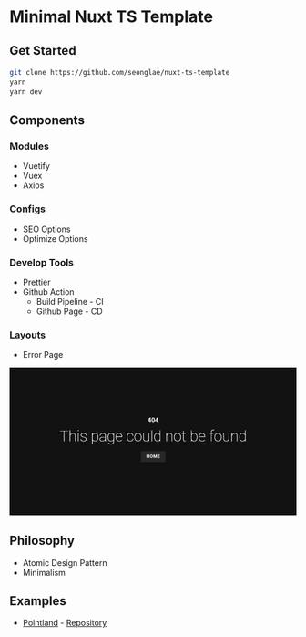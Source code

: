 # Minimal Nuxt TS Template

## Get Started

```bash
git clone https://github.com/seonglae/nuxt-ts-template
yarn
yarn dev
```

## Components

### Modules

- Vuetify
- Vuex
- Axios

### Configs

- SEO Options
- Optimize Options

### Develop Tools

- Prettier
- Github Action
  - Build Pipeline - CI
  - Github Page - CD

### Layouts

- Error Page

![Error Page](image/error.png)

## Philosophy

- Atomic Design Pattern
- Minimalism

## Examples

- [Pointland](point.seongland.com) - [Repository](github.com/seongland/pointland)
